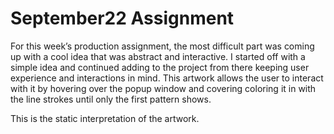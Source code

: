 # September22 Assignment
<p>
  For this week’s production assignment, the most difficult part was coming up with a cool idea that was abstract and interactive. I started off with a simple idea and continued adding to the project from there keeping user experience and interactions in mind. 
This artwork allows the user to interact with it by hovering over the popup window and covering coloring it in with the line strokes until only the first pattern shows.  
  </p>
  <p>
  This is the static interpretation of the artwork.
  </p>
  
  
